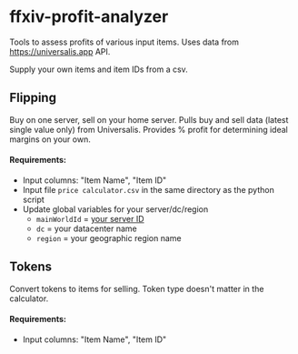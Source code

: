 # ffxiv-profit-analyzer

Tools to assess profits of various input items. Uses data from https://universalis.app API. 

Supply your own items and item IDs from a csv.

## Flipping
Buy on one server, sell on your home server. Pulls buy and sell data (latest single value only) from Universalis. 
Provides % profit for determining ideal margins on your own. 

#### Requirements:
* Input columns: "Item Name", "Item ID"
* Input file `price calculator.csv` in the same directory as the python script
* Update global variables for your server/dc/region
  * `mainWorldId` = [your server ID](https://github.com/xivapi/ffxiv-datamining/blob/master/csv/World.csv)
  * `dc` = your datacenter name
  * `region` = your geographic region name

## Tokens
Convert tokens to items for selling. Token type doesn't matter in the calculator. 

#### Requirements:
* Input columns: "Item Name", "Item ID"

